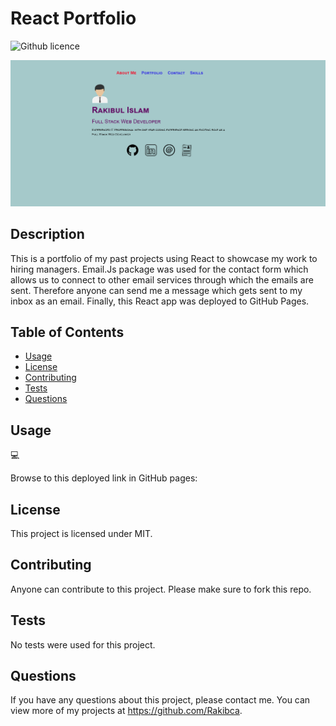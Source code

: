 # React Portfolio
![Github licence](http://img.shields.io/badge/license-MIT-blue.svg)

![Screenshot](screenshot.png)

## Description
This is a portfolio of my past projects using React to showcase my work to hiring managers.
Email.Js package was used for the contact form which allows us to connect to other email services through which the emails are sent. Therefore anyone can send me a message which gets sent to my inbox as an email. Finally, this React app was deployed to GitHub Pages.

## Table of Contents
* [Usage](#usage)
* [License](#license)
* [Contributing](#contributing)
* [Tests](#tests)
* [Questions](#questions)

## Usage
💻

Browse to this deployed link in GitHub pages:

## License
This project is licensed under MIT.

## Contributing
Anyone can contribute to this project. Please make sure to fork this repo.

## Tests
No tests were used for this project.

## Questions
If you have any questions about this project, please contact me.
You can view more of my projects at https://github.com/Rakibca.
